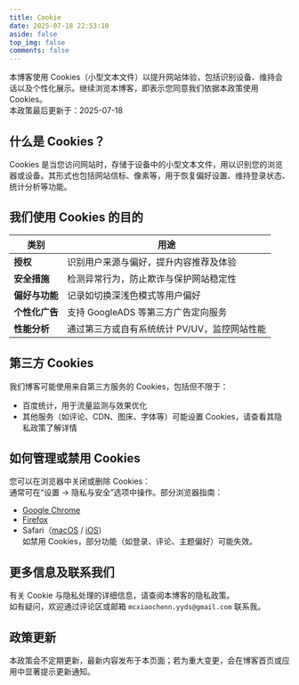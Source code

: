 ```yaml
---
title: Cookie
date: 2025-07-18 22:53:10
aside: false
top_img: false
comments: false
---
```


本博客使用 Cookies（小型文本文件）以提升网站体验，包括识别设备、维持会话以及个性化展示。继续浏览本博客，即表示您同意我们依据本政策使用 Cookies。  
本政策最后更新于：2025-07-18

## 什么是 Cookies？

Cookies 是当您访问网站时，存储于设备中的小型文本文件，用以识别您的浏览器或设备。其形式也包括网站信标、像素等，用于恢复偏好设置、维持登录状态、统计分析等功能。

## 我们使用 Cookies 的目的

| 类别 | 用途 |
|------|------|
| **授权** | 识别用户来源与偏好，提升内容推荐及体验 
| **安全措施** | 检测异常行为，防止欺诈与保护网站稳定性 
| **偏好与功能** | 记录如切换深浅色模式等用户偏好 
| **个性化广告** | 支持 GoogleADS 等第三方广告定向服务
| **性能分析** | 通过第三方或自有系统统计 PV/UV，监控网站性能

## 第三方 Cookies

我们博客可能使用来自第三方服务的 Cookies，包括但不限于：

- 百度统计，用于流量监测与效果优化 
- 其他服务（如评论、CDN、图床、字体等）可能设置 Cookies，请查看其隐私政策了解详情

## 如何管理或禁用 Cookies

您可以在浏览器中关闭或删除 Cookies：  
通常可在“设置 → 隐私与安全”选项中操作。部分浏览器指南：  
- [Google Chrome  ](https://support.google.com/chrome/answer/95647?hl=en)
- [Firefox  ](https://support.mozilla.org/en-US/kb/Cookies-information-websites-store-on-your-computer)
- Safari（[macOS](https://support.apple.com/guide/safari/manage-cookies-and-website-data-sfri11471/mac) / [iOS](https://support.apple.com/en-us/HT201265)）  
如禁用 Cookies，部分功能（如登录、评论、主题偏好）可能失效。

## 更多信息及联系我们

有关 Cookie 与隐私处理的详细信息，请查阅本博客的隐私政策。  
如有疑问，欢迎通过评论区或邮箱 `mcxiaochenn.yyds@gmail.com` 联系我。

## 政策更新

本政策会不定期更新，最新内容发布于本页面；若为重大变更，会在博客首页或应用中显著提示更新通知。
